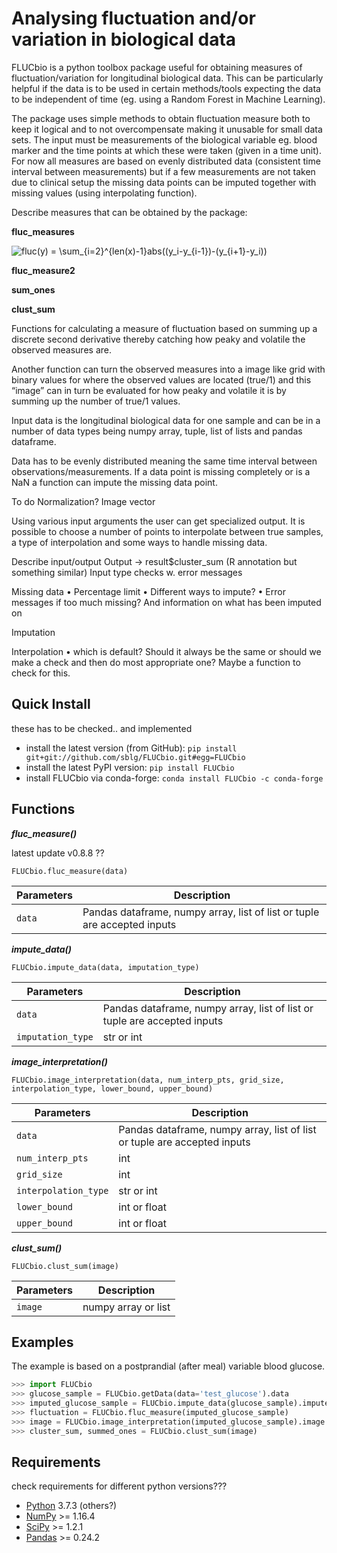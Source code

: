 
# Analysing fluctuation and/or variation in biological data

FLUCbio is a python toolbox package useful for obtaining measures of fluctuation/variation for longitudinal biological data. This can be particularly helpful if the data is to be used in certain methods/tools expecting the data to be independent of time (eg. using a Random Forest in Machine Learning). 

The package uses simple methods to obtain fluctuation measure both to keep it logical and to not overcompensate making it unusable for small data sets. The input must be measurements of the biological variable eg. blood marker and the time points at which these were taken (given in a time unit). For now all measures are based on evenly distributed data (consistent time interval between measurements) but if a few measurements are not taken due to clinical setup the missing data points can be imputed together with missing values (using interpolating function).


Describe measures that can be obtained by the package:

<b> fluc_measures </b>

<img src="https://latex.codecogs.com/gif.latex?fluc(y)&space;=&space;\sum_{i=2}^{len(x)-1}abs((y_i-y_{i-1})-(y_{i&plus;1}-y_i))" title="fluc(y) = \sum_{i=2}^{len(x)-1}abs((y_i-y_{i-1})-(y_{i+1}-y_i))" />

<b> fluc_measure2 </b>



<b> sum_ones </b>

<b> clust_sum </b>


Functions for calculating a measure of fluctuation based on summing up a discrete second derivative thereby catching how peaky and volatile the observed measures are. 

Another function can turn the observed measures into a image like grid with binary values for where the observed values are located (true/1) and this “image” can in turn be evaluated for how peaky and volatile it is by summing up the number of true/1 values. 





Input data is the longitudinal biological data for one sample and can be in a number of data types being numpy array, tuple, list of lists and pandas dataframe.



Data has to be evenly distributed meaning the same time interval between observations/measurements. If a data point is missing completely or is a NaN a function can impute the missing data point.



To do
Normalization? Image vector

Using various input arguments the user can get specialized
output. It is possible to choose a number of points to
interpolate between true samples, a type of interpolation
and some ways to handle missing data. 

Describe input/output
Output  → result$cluster_sum  (R annotation but something similar)
Input type checks w. error messages

Missing data 
•	Percentage limit 
•	Different ways to impute?
•	Error messages if too much missing? And information on what has been imputed on

Imputation

Interpolation
•	which is default? Should it always be the same or should we make a check and then do most appropriate one? Maybe a function to check for this.


## Quick Install
these has to be checked.. and implemented 
- install the latest version (from GitHub): `pip install git+git://github.com/sblg/FLUCbio.git#egg=FLUCbio`
- install the latest PyPI version: `pip install FLUCbio`
- install FLUCbio via conda-forge: `conda install FLUCbio -c conda-forge`




## Functions

***fluc_measure()***

latest update v0.8.8 ??

`FLUCbio.fluc_measure(data)`

Parameters | Description
------------ | -------------
`data` |Pandas dataframe, numpy array, list of list or tuple are accepted inputs




***impute_data()***



`FLUCbio.impute_data(data, imputation_type)`

Parameters | Description
------------ | -------------
`data` |Pandas dataframe, numpy array, list of list or tuple are accepted inputs
`imputation_type` |str or int 




***image_interpretation()***

`FLUCbio.image_interpretation(data, num_interp_pts, grid_size, interpolation_type, lower_bound, upper_bound)`

Parameters | Description
------------ | -------------
`data` |Pandas dataframe, numpy array, list of list or tuple are accepted inputs
`num_interp_pts` |int 
`grid_size` |int 
`interpolation_type` |str or int 
`lower_bound` |int or float
`upper_bound` |int or float 



***clust_sum()***


`FLUCbio.clust_sum(image)`

Parameters | Description
------------ | -------------
`image` |numpy array or list
 




## Examples

The example is based on a postprandial (after meal) variable blood glucose.

```python
>>> import FLUCbio
>>> glucose_sample = FLUCbio.getData(data='test_glucose').data
>>> imputed_glucose_sample = FLUCbio.impute_data(glucose_sample).imputed
>>> fluctuation = FLUCbio.fluc_measure(imputed_glucose_sample)
>>> image = FLUCbio.image_interpretation(imputed_glucose_sample).image
>>> cluster_sum, summed_ones = FLUCbio.clust_sum(image)
```

## Requirements
check requirements for different python versions???
- [Python](https://www.python.org) 3.7.3 (others?)           
- [NumPy](http://www.numpy.org) >= 1.16.4
- [SciPy](https://www.scipy.org/scipylib/index.html) >= 1.2.1
- [Pandas](http://pandas.pydata.org) >= 0.24.2



